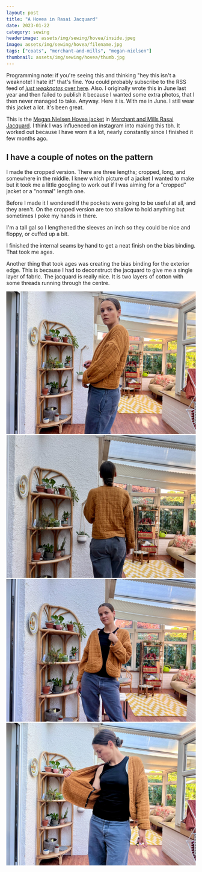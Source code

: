```yaml
---
layout: post
title: "A Hovea in Rasai Jacquard"
date: 2023-01-22
category: sewing
headerimage: assets/img/sewing/hovea/inside.jpeg
image: assets/img/sewing/hovea/filename.jpg
tags: ["coats", "merchant-and-mills", "megan-nielsen"]
thumbnail: assets/img/sewing/hovea/thumb.jpg
---
```

Programming note: if you're seeing this and thinking "hey this isn't a weaknote! I hate it!" that's fine. You could probably subscribe to the RSS feed of [_just weaknotes_ over here](https://alicebartlett.co.uk/feed/weaknotes.xml).
Also. I originally wrote this in June last year and then failed to publish it because I wanted some extra photos, that I then never managed to take. Anyway. Here it is. With me in June. I still wear this jacket a lot. it's been great.

This is the [Megan Nielsen Hovea jacket](https://megannielsen.com/products/hovea-jacket-coat-pattern) in [Merchant and Mills Rasai Jacquard](https://merchantandmills.com/store/cloth/cotton/quilted-cotton/rasai-jacquard-square/). I think I was influenced on instagram into making this tbh. It worked out because I have worn it a lot, nearly constantly since I finished it few months ago.

## I have a couple of notes on the pattern

I made the cropped version. There are three lengths; cropped, long, and somewhere in the middle. I knew which picture of a jacket I wanted to make but it took me a little googling to work out if I was aiming for a "cropped" jacket or a "normal" length one.

Before I made it I wondered if the pockets were going to be useful at all, and they aren't. On the cropped version are too shallow to hold anything but sometimes I poke my hands in there.

I'm a tall gal so I lengthened the sleeves an inch so they could be nice and floppy, or cuffed up a bit.

I finished the internal seams by hand to get a neat finish on the bias binding. That took me ages.

Another thing that took ages was creating the bias binding for the exterior edge. This is because I had to deconstruct the jacquard to give me a single layer of fabric.
The jacquard is really nice. It is two layers of cotton with some threads running through the centre.

![Side](/assets/img/sewing/hovea/side.jpeg)
![Back](/assets/img/sewing/hovea/back.jpeg)
![Front](/assets/img/sewing/hovea/front.jpeg)
![Inner seam](/assets/img/sewing/hovea/inside.jpeg)
